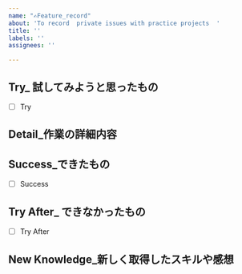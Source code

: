 ```yaml
---
name: "✍️Feature_record"
about: 'To record  private issues with practice projects  '
title: ''
labels: ''
assignees: ''

---
```


## Try_ 試してみようと思ったもの
- [ ] Try
## Detail_作業の詳細内容
> 
## Success_できたもの
- [ ] Success 
## Try After_ できなかったもの
- [ ] Try After 
## New Knowledge_新しく取得したスキルや感想
>
